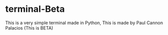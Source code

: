 # terminal-Beta
This is a very simple terminal made in Python, This is made by Paul Cannon Palacios (This is BETA)
